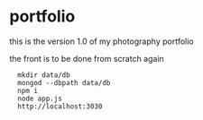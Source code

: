 # portfolio
this is the version 1.0 of my photography portfolio

the front is to be done from scratch again
``` 
  mkdir data/db
  mongod --dbpath data/db
  npm i
  node app.js
  http://localhost:3030
  ```
